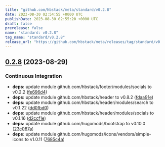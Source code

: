 ```yaml
---
title: "github.com/hbstack/meta/standard/v0.2.8"
date: 2023-08-30 02:54:55 +0000 UTC
publishDate: 2023-08-30 02:55:20 +0000 UTC
draft: false
prerelease: false
name: "standard: v0.2.8"
tag_name: "standard/v0.2.8"
release_url: "https://github.com/hbstack/meta/releases/tag/standard/v0.2.8"
---
```


## [0.2.8](https://github.com/hbstack/meta/compare/standard/v0.2.7...standard/v0.2.8) (2023-08-29)


### Continuous Integration

* **deps:** update module github.com/hbstack/footer/modules/socials to v0.2.2 ([fe696d4](https://github.com/hbstack/meta/commit/fe696d46fceecc45ca055fe38f61916dd443ecde))
* **deps:** update module github.com/hbstack/header to v0.8.2 ([fdaa91e](https://github.com/hbstack/meta/commit/fdaa91ecfff40bf6c3cc68a8f200e31d0d9e2499))
* **deps:** update module github.com/hbstack/header/modules/search to v0.1.22 ([dd0fbd0](https://github.com/hbstack/meta/commit/dd0fbd0d1131026065bed5a235265b656c2a2325))
* **deps:** update module github.com/hbstack/header/modules/socials to v0.1.16 ([d2ccf1e](https://github.com/hbstack/meta/commit/d2ccf1ea4a6813fcb55976fa14a4979afb3335d7))
* **deps:** update module github.com/hugomods/bootstrap to v0.10.0 ([23c087a](https://github.com/hbstack/meta/commit/23c087a4f477733794d1ff39e35724b1766f98db))
* **deps:** update module github.com/hugomods/icons/vendors/simple-icons to v1.0.11 ([7685c4a](https://github.com/hbstack/meta/commit/7685c4a1e8d8c04d94250824c965a04d37a24005))
